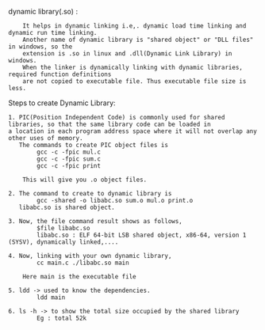 dynamic library(.so) : 
			
		It helps in dynamic linking i.e,. dynamic load time linking and dynamic run time linking.
		Another name of dynamic library is "shared object" or "DLL files" in windows, so the 
		extension is .so in linux and .dll(Dynamic Link Library) in windows.
		When the linker is dynamically linking with dynamic libraries, required function definitions
		are not copied to executable file. Thus executable file size is less.

Steps to create Dynamic Library:
```
1. PIC(Position Independent Code) is commonly used for shared libraries, so that the same library code can be loaded in
a location in each program address space where it will not overlap any other uses of memory.
   The commands to create PIC object files is
		gcc -c -fpic mul.c
		gcc -c -fpic sum.c
		gcc -c -fpic print

	This will give you .o object files.

2. The command to create to dynamic library is
		gcc -shared -o libabc.so sum.o mul.o print.o
   libabc.so is shared object.

3. Now, the file command result shows as follows,
		$file libabc.so
		libabc.so : ELF 64-bit LSB shared object, x86-64, version 1 (SYSV), dynamically linked,....

4. Now, linking with your own dynamic library,
		cc main.c ./libabc.so main

	Here main is the executable file

5. ldd -> used to know the dependencies.
		ldd main

6. ls -h -> to show the total size occupied by the shared library
		Eg : total 52k
```
